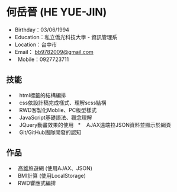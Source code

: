 # 何岳晉 (HE YUE-JIN)

   *    Birthday：03/06/1994
   *    Education：私立僑光科技大學 - 資訊管理系
   *    Location：台中市
   *    Email： bb9782009@gmail.com
   *   Mobile：0927723711


##  技能

   *    html標籤的結構編排
   *    css依設計稿完成樣式、理解scss結構
   *    RWD客製化Moblie、PC版型樣式
   *    JavaScript基礎語法、觀念理解
   *    JQuery動畫效果的使用
   *    AJAX遠端拉JSON資料並顯示於網頁
   *    Git/GitHub團隊開發的認知
   
##  作品

*   高雄旅遊網  (使用AJAX、JSON)
*   BMI計算 (使用LocalStorage)
*   RWD響應式編排

